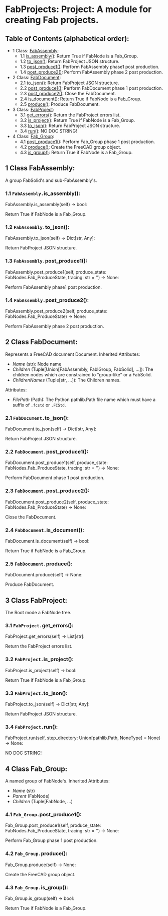 # FabProjects: Project: A module for creating Fab projects.

## Table of Contents (alphabetical order):

* 1 Class: [FabAssembly](#fabprojects--fabassembly):
  * 1.1 [is_assembly()](#fabprojects----is-assembly):  Return True if FabNode is a Fab_Group.
  * 1.2 [to_json()](#fabprojects----to-json): Return FabProject JSON structure.
  * 1.3 [post_produce1()](#fabprojects----post-produce1): Perform FabAssembly phase1 post production.
  * 1.4 [post_produce2()](#fabprojects----post-produce2): Perform FabAssembly phase 2 post production.
* 2 Class: [FabDocument](#fabprojects--fabdocument):
  * 2.1 [to_json()](#fabprojects----to-json): Return FabProject JSON structure.
  * 2.2 [post_produce1()](#fabprojects----post-produce1): Perform FabDocument phase 1 post production.
  * 2.3 [post_produce2()](#fabprojects----post-produce2): Close the FabDocument.
  * 2.4 [is_document()](#fabprojects----is-document):  Return True if FabNode is a Fab_Group.
  * 2.5 [produce()](#fabprojects----produce): Produce FabDocument.
* 3 Class: [FabProject](#fabprojects--fabproject):
  * 3.1 [get_errors()](#fabprojects----get-errors): Return the FabProject errors list.
  * 3.2 [is_project()](#fabprojects----is-project):  Return True if FabNode is a Fab_Group.
  * 3.3 [to_json()](#fabprojects----to-json): Return FabProject JSON structure.
  * 3.4 [run()](#fabprojects----run): NO DOC STRING!
* 4 Class: [Fab_Group](#fabprojects--fab-group):
  * 4.1 [post_produce1()](#fabprojects----post-produce1): Perform Fab_Group phase 1 post production.
  * 4.2 [produce()](#fabprojects----produce): Create the FreeCAD group object.
  * 4.3 [is_group()](#fabprojects----is-group):  Return True if FabNode is a Fab_Group.

## <a name="fabprojects--fabassembly"></a>1 Class FabAssembly:

A group FabSolid's and sub-FabAssembly's.

### <a name="fabprojects----is-assembly"></a>1.1 `FabAssembly.`is_assembly():

FabAssembly.is_assembly(self) -> bool:

 Return True if FabNode is a Fab_Group.

### <a name="fabprojects----to-json"></a>1.2 `FabAssembly.`to_json():

FabAssembly.to_json(self) -> Dict[str, Any]:

Return FabProject JSON structure.

### <a name="fabprojects----post-produce1"></a>1.3 `FabAssembly.`post_produce1():

FabAssembly.post_produce1(self, produce_state: FabNodes.Fab_ProduceState, tracing: str = '') -> None:

Perform FabAssembly phase1 post production.

### <a name="fabprojects----post-produce2"></a>1.4 `FabAssembly.`post_produce2():

FabAssembly.post_produce2(self, produce_state: FabNodes.Fab_ProduceState) -> None:

Perform FabAssembly phase 2 post production.


## <a name="fabprojects--fabdocument"></a>2 Class FabDocument:

Represents a FreeCAD document Document.
Inherited Attributes:
* *Name* (str): Node name
* *Children* (Tuple[Union[FabAssembly, FablGroup, FabSolid], ...]):
  The children nodes which are constrained to "group-like" or a FabSolid.
* *ChlidrenNames* (Tuple[str, ...]): The Children names.

Attributes:
* *FilePath* (Path):
  The Python pathlib.Path file name which must have a suffix of `.fcstd` or `.FCStd`.

### <a name="fabprojects----to-json"></a>2.1 `FabDocument.`to_json():

FabDocument.to_json(self) -> Dict[str, Any]:

Return FabProject JSON structure.

### <a name="fabprojects----post-produce1"></a>2.2 `FabDocument.`post_produce1():

FabDocument.post_produce1(self, produce_state: FabNodes.Fab_ProduceState, tracing: str = '') -> None:

Perform FabDocument phase 1 post production.

### <a name="fabprojects----post-produce2"></a>2.3 `FabDocument.`post_produce2():

FabDocument.post_produce2(self, produce_state: FabNodes.Fab_ProduceState) -> None:

Close the FabDocument.

### <a name="fabprojects----is-document"></a>2.4 `FabDocument.`is_document():

FabDocument.is_document(self) -> bool:

 Return True if FabNode is a Fab_Group.

### <a name="fabprojects----produce"></a>2.5 `FabDocument.`produce():

FabDocument.produce(self) -> None:

Produce FabDocument.


## <a name="fabprojects--fabproject"></a>3 Class FabProject:

The Root mode a FabNode tree.

### <a name="fabprojects----get-errors"></a>3.1 `FabProject.`get_errors():

FabProject.get_errors(self) -> List[str]:

Return the FabProject errors list.

### <a name="fabprojects----is-project"></a>3.2 `FabProject.`is_project():

FabProject.is_project(self) -> bool:

 Return True if FabNode is a Fab_Group.

### <a name="fabprojects----to-json"></a>3.3 `FabProject.`to_json():

FabProject.to_json(self) -> Dict[str, Any]:

Return FabProject JSON structure.

### <a name="fabprojects----run"></a>3.4 `FabProject.`run():

FabProject.run(self, step_directory: Union[pathlib.Path, NoneType] = None) -> None:

NO DOC STRING!


## <a name="fabprojects--fab-group"></a>4 Class Fab_Group:

A named group of FabNode's.
Inherited Attributes:
* *Name* (str)
* *Parent* (FabNode)
* *Children* (Tuple[FabNode, ...)

### <a name="fabprojects----post-produce1"></a>4.1 `Fab_Group.`post_produce1():

Fab_Group.post_produce1(self, produce_state: FabNodes.Fab_ProduceState, tracing: str = '') -> None:

Perform Fab_Group phase 1 post production.

### <a name="fabprojects----produce"></a>4.2 `Fab_Group.`produce():

Fab_Group.produce(self) -> None:

Create the FreeCAD group object.

### <a name="fabprojects----is-group"></a>4.3 `Fab_Group.`is_group():

Fab_Group.is_group(self) -> bool:

 Return True if FabNode is a Fab_Group.



